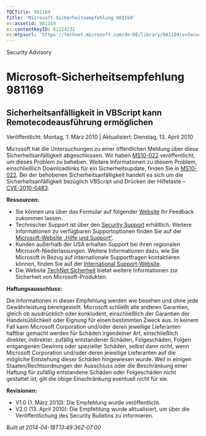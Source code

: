 ```yaml
---
TOCTitle: 981169
Title: 'Microsoft-Sicherheitsempfehlung 981169'
ms:assetid: 981169
ms:contentKeyID: 61224232
ms:mtpsurl: 'https://technet.microsoft.com/de-DE/library/981169(v=Security.10)'
---
```


Security Advisory

Microsoft-Sicherheitsempfehlung 981169
======================================

Sicherheitsanfälligkeit in VBScript kann Remotecodeausführung ermöglichen
-------------------------------------------------------------------------

Veröffentlicht: Montag, 1. März 2010 | Aktualisiert: Dienstag, 13. April 2010

Microsoft hat die Untersuchungen zu einer öffentlichen Meldung über diese Sicherheitsanfälligkeit abgeschlossen. Wir haben [MS10-022](https://go.microsoft.com/fwlink/?linkid=184779) veröffentlicht, um dieses Problem zu beheben. Weitere Informationen zu diesem Problem, einschließlich Downloadlinks für ein Sicherheitsupdate, finden Sie in [MS10-022](https://go.microsoft.com/fwlink/?linkid=184779). Bei der behobenen Sicherheitsanfälligkeit handelt es sich um die Sicherheitsanfälligkeit bezüglich VBScript und Drücken der Hilfetaste – [CVE-2010-0483](https://www.cve.mitre.org/cgi-bin/cvename.cgi?name=cve-2010-0483).

**Ressourcen:**

-   Sie können uns über das Formular auf folgender [Website](https://support.microsoft.com/common/survey.aspx?scid=sw;en;1257&amp;showpage=1&amp;ws=technet&amp;sd=tech) Ihr Feedback zukommen lassen.
-   Technischer Support ist über den [Security Support](https://go.microsoft.com/fwlink/?linkid=21131) erhältlich. Weitere Informationen zu verfügbaren Supportoptionen finden Sie auf der [Microsoft-Website „Hilfe und Support“](https://support.microsoft.com/).
-   Kunden außerhalb der USA erhalten Support bei ihren regionalen Microsoft-Niederlassungen. Weitere Informationen dazu, wie Sie Microsoft in Bezug auf internationale Supportfragen kontaktieren können, finden Sie auf der [International Support-Website](https://go.microsoft.com/fwlink/?linkid=21155).
-   Die Website [TechNet Sicherheit](https://www.microsoft.com/germany/technet/sicherheit/default.mspx) bietet weitere Informationen zur Sicherheit von Microsoft-Produkten.

**Haftungsausschluss:**

Die Informationen in dieser Empfehlung werden wie besehen und ohne jede Gewährleistung bereitgestellt. Microsoft schließt alle anderen Garantien, gleich ob ausdrücklich oder konkludent, einschließlich der Garantien der Handelsüblichkeit oder Eignung für einen bestimmten Zweck aus. In keinem Fall kann Microsoft Corporation und/oder deren jeweilige Lieferanten haftbar gemacht werden für Schäden irgendeiner Art, einschließlich direkter, indirekter, zufällig entstandener Schäden, Folgeschäden, Folgen entgangenen Gewinns oder spezieller Schäden, selbst dann nicht, wenn Microsoft Corporation und/oder deren jeweilige Lieferanten auf die mögliche Entstehung dieser Schäden hingewiesen wurde. Weil in einigen Staaten/Rechtsordnungen der Ausschluss oder die Beschränkung einer Haftung für zufällig entstandene Schäden oder Folgeschäden nicht gestattet ist, gilt die obige Einschränkung eventuell nicht für sie.

**Revisionen:**

-   V1.0 (1. März 2010): Die Empfehlung wurde veröffentlicht.
-   V2.0 (13. April 2010): Die Empfehlung wurde aktualisiert, um über die Veröffentlichung des Security Bulletins zu informieren.

*Built at 2014-04-18T13:49:36Z-07:00*
